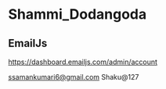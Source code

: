 # Shammi_Dodangoda

## EmailJs

https://dashboard.emailjs.com/admin/account

ssamankumari6@gmail.com
Shaku@127
